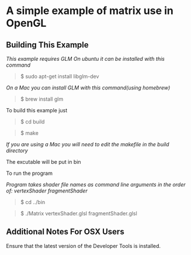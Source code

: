 A simple example of matrix use in OpenGL
========================================

Building This Example
---------------------

*This example requires GLM*
*On ubuntu it can be installed with this command*

>$ sudo apt-get install libglm-dev

*On a Mac you can install GLM with this command(using homebrew)*
>$ brew install glm

To build this example just 

>$ cd build

>$ make

*If you are using a Mac you will need to edit the makefile in the build directory*

The excutable will be put in bin

To run the program

*Program takes shader file names as command line arguments in the order of: vertexShader fragmentShader*

>$ cd ../bin

>$ ./Matrix vertexShader.glsl fragmentShader.glsl

Additional Notes For OSX Users
------------------------------

Ensure that the latest version of the Developer Tools is installed.
